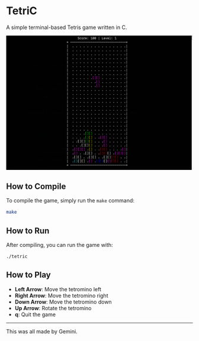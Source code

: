 # TetriC

A simple terminal-based Tetris game written in C.

![TetriC Screenshot](tetric.png)

## How to Compile

To compile the game, simply run the `make` command:

```bash
make
```

## How to Run

After compiling, you can run the game with:

```bash
./tetric
```

## How to Play

-   **Left Arrow**: Move the tetromino left
-   **Right Arrow**: Move the tetromino right
-   **Down Arrow**: Move the tetromino down
-   **Up Arrow**: Rotate the tetromino
-   **q**: Quit the game

---

This was all made by Gemini.

